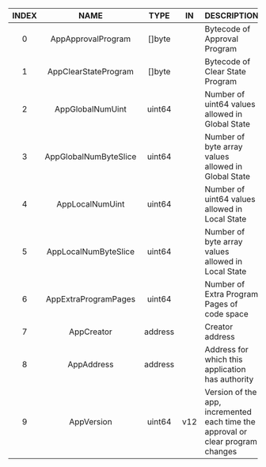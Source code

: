 | INDEX |         NAME          |  TYPE   | IN  | DESCRIPTION                                                                     |
|:-----:|:---------------------:|:-------:|:---:|:--------------------------------------------------------------------------------|
|   0   |  AppApprovalProgram   | []byte  |     | Bytecode of Approval Program                                                    |
|   1   | AppClearStateProgram  | []byte  |     | Bytecode of Clear State Program                                                 |
|   2   |   AppGlobalNumUint    | uint64  |     | Number of uint64 values allowed in Global State                                 |
|   3   | AppGlobalNumByteSlice | uint64  |     | Number of byte array values allowed in Global State                             |
|   4   |    AppLocalNumUint    | uint64  |     | Number of uint64 values allowed in Local State                                  |
|   5   | AppLocalNumByteSlice  | uint64  |     | Number of byte array values allowed in Local State                              |
|   6   | AppExtraProgramPages  | uint64  |     | Number of Extra Program Pages of code space                                     |
|   7   |      AppCreator       | address |     | Creator address                                                                 |
|   8   |      AppAddress       | address |     | Address for which this application has authority                                |
|   9   |      AppVersion       | uint64  | v12 | Version of the app, incremented each time the approval or clear program changes |